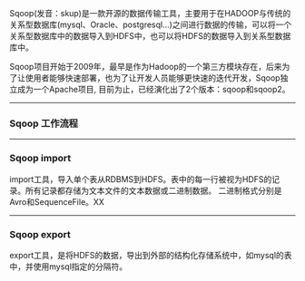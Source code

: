 Sqoop(发音：skup)是一款开源的数据传输工具，主要用于在HADOOP与传统的关系型数据库(mysql、Oracle、postgresql...)之间进行数据的传输，可以将一个关系型数据库中的数据导入到HDFS中，也可以将HDFS的数据导入到关系型数据库中。

Sqoop项目开始于2009年，最早是作为Hadoop的一个第三方模块存在，后来为了让使用者能够快速部署，也为了让开发人员能够更快速的迭代开发，Sqoop独立成为一个Apache项目, 目前为止，已经演化出了2个版本：sqoop和sqoop2。

---

### Sqoop 工作流程


---

### Sqoop import

import工具，导入单个表从RDBMS到HDFS。表中的每一行被视为HDFS的记录。所有记录都存储为文本文件的文本数据或二进制数据。 
二进制格式分别是Avro和SequenceFile。XX

---

### Sqoop export

export工具，是将HDFS的数据，导出到外部的结构化存储系统中，如mysql的表中，并使用mysql指定的分隔符。


